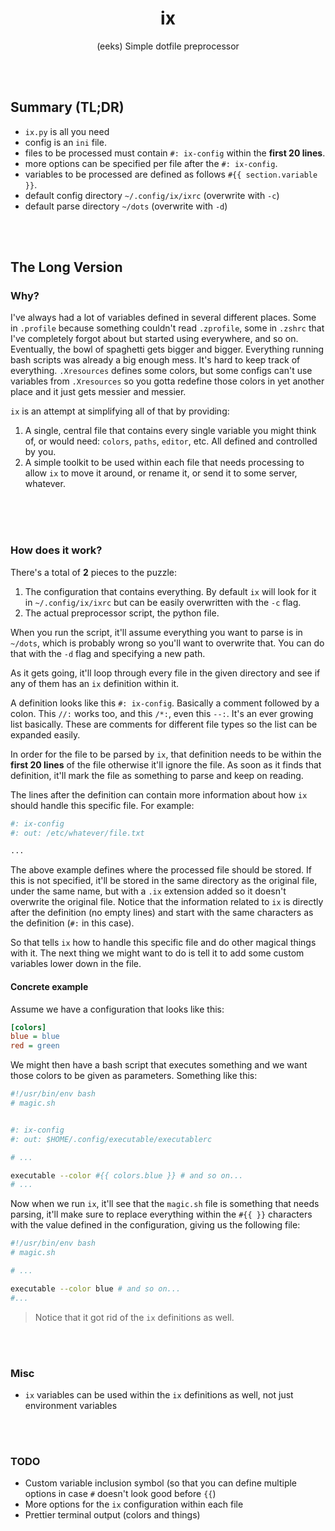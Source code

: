 <h1 align="center">ix</h1>

<p align="center">(eeks) Simple dotfile preprocessor</p>


<br><br>


## Summary (TL;DR)
- `ix.py` is all you need
- config is an `ini` file.
- files to be processed must contain `#: ix-config` within the **first 20 lines**.
- more options can be specified per file after the `#: ix-config`.
- variables to be processed are defined as follows `#{{ section.variable }}`.
- default config directory `~/.config/ix/ixrc` (overwrite with `-c`)
- default parse directory `~/dots` (overwrite with `-d`)


<br><br>

## The Long Version
### Why?
I've always had a lot of variables defined in several different places. Some in `.profile` because something couldn't read `.zprofile`, some in `.zshrc` that I've completely forgot about but started using everywhere, and so on. Eventually, the bowl of spaghetti gets bigger and bigger. Everything running bash scripts was already a big enough mess. It's hard to keep track of everything. `.Xresources` defines some colors, but some configs can't use variables from `.Xresources` so you gotta redefine those colors in yet another place and it just gets messier and messier.

`ix` is an attempt at simplifying all of that by providing:
1. A single, central file that contains every single variable you might think of, or would need: `colors`, `paths`, `editor`, etc. All defined and controlled by you.
2. A simple toolkit to be used within each file that needs processing to allow `ix` to move it around, or rename it, or send it to some server, whatever.

<br><br><br>

### How does it work?
There's a total of **2** pieces to the puzzle:
1. The configuration that contains everything. By default `ix` will look for it in `~/.config/ix/ixrc` but can be easily overwritten with the `-c` flag.
2. The actual preprocessor script, the python file.

When you run the script, it'll assume everything you want to parse is in `~/dots`, which is probably wrong so you'll want to overwrite that. You can do that with the `-d` flag and specifying a new path. 

As it gets going, it'll loop through every file in the given directory and see if any of them has an `ix` definition within it.

A definition looks like this `#: ix-config`. Basically a comment followed by a colon. This `//:` works too, and this `/*:`, even this `--:`. It's an ever growing list basically. These are comments for different file types so the list can be expanded easily.

In order for the file to be parsed by `ix`, that definition needs to be within the **first 20 lines** of the file otherwise it'll ignore the file.
As soon as it finds that definition, it'll mark the file as something to parse and keep on reading.

The lines after the definition can contain more information about how `ix` should handle this specific file. For example:
```bash
#: ix-config
#: out: /etc/whatever/file.txt

...
```
The above example defines where the processed file should be stored. If this is not specified, it'll be stored in the same directory as the original file, under the same name, but with a `.ix` extension added so it doesn't overwrite the original file. Notice that the information related to `ix` is directly after the definition (no empty lines) and start with the same characters as the definition (`#:` in this case).

So that tells `ix` how to handle this specific file and do other magical things with it. The next thing we might want to do is tell it to add some custom variables lower down in the file.

#### Concrete example
Assume we have a configuration that looks like this:
```ini
[colors]
blue = blue
red = green
```
We might then have a bash script that executes something and we want those colors to be given as parameters. Something like this:
```bash
#!/usr/bin/env bash
# magic.sh


#: ix-config
#: out: $HOME/.config/executable/executablerc

# ...

executable --color #{{ colors.blue }} # and so on...
# ...
```
Now when we run `ix`, it'll see that the `magic.sh` file is something that needs parsing, it'll make sure to replace everything within the `#{{ }}` characters with the value defined in the configuration, giving us the following file:
```bash
#!/usr/bin/env bash
# magic.sh

# ...

executable --color blue # and so on...
#...
```
> Notice that it got rid of the `ix` definitions as well.

<br><br>

### Misc
- `ix` variables can be used within the `ix` definitions as well, not just environment variables


<br><br>


### TODO
- Custom variable inclusion symbol (so that you can define multiple options in case `#` doesn't look good before `{{`)
- More options for the `ix` configuration within each file
- Prettier terminal output (colors and things)